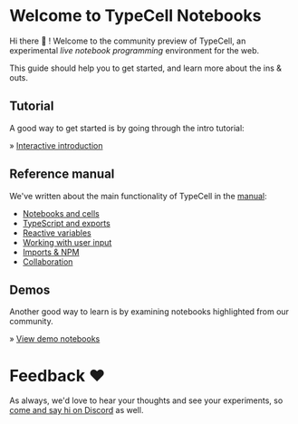 # Welcome to TypeCell Notebooks

Hi there 👋 ! Welcome to the community preview of TypeCell, an experimental *live notebook programming* environment for the web.

This guide should help you to get started, and learn more about the ins & outs.

## Tutorial

A good way to get started is by going through the intro tutorial:

» [Interactive introduction](/docs/interactive-introduction.md)

## Reference manual

We've written about the main functionality of TypeCell in the [manual](/docs/manual):

*   [Notebooks and cells](/docs/manual/1.%20Notebooks%20and%20cells.md)
*   [TypeScript and exports](/docs/manual/2.%20TypeScript%20and%20exports.md)
*   [Reactive variables](/docs/manual/3.%20Reactive%20variables.md)
*   [Working with user input](/docs/manual/4.%20Inputs.md)
*   [Imports & NPM](/docs/manual/5.%20Imports%20and%20NPM.md)
*   [Collaboration](/docs/manual/6.%20Collaboration.md)

## Demos

Another good way to learn is by examining notebooks highlighted from our community.

» [View demo notebooks](demos.md)

# Feedback ❤️

As always, we'd love to hear your thoughts and see your experiments, so [come and say hi on Discord](https://discord.gg/TcJ9TRC3SV) as well.

